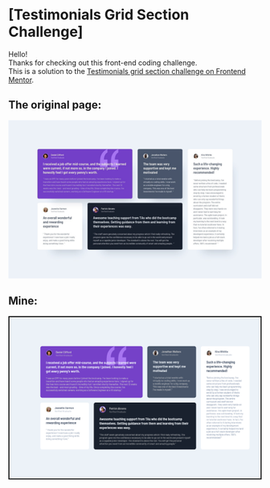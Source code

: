 # [Testimonials Grid Section Challenge]

Hello!<br>
Thanks for checking out this front-end coding challenge.<br>
This is a solution to the [Testimonials grid section challenge on Frontend Mentor](https://www.frontendmentor.io/challenges/testimonials-grid-section-Nnw6J7Un7). 

## The original page:
<img  src="https://github.com/HanahakiFlower/frontendmentor-projects/blob/main/Testimonials-grid-section/design/desktop-design.jpg" />

## Mine:
<img src="https://github.com/HanahakiFlower/frontendmentor-projects/blob/main/Testimonials-grid-section/design/Screenshot.png" />
